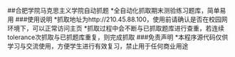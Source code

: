 ##合肥学院马克思主义学院自动抓题
*全自动化抓取期末测验练习题库，简单易用
###使用说明
*抓取地址为http://210.45.88.100，使用前请确认是否在校园网环境下，可以正常访问主页
*抓取过程中会不断与已抓取题库进行查重，若连续tolerance次抓取与已抓题库重复，则完成抓取
###免责声明
*本程序源代码仅供学习与交流使用，方便学生进行有效复习，禁止用于任何商业用途